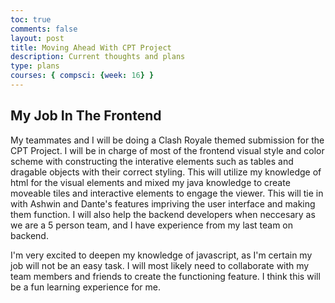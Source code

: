 ```yaml
---
toc: true
comments: false
layout: post
title: Moving Ahead With CPT Project
description: Current thoughts and plans
type: plans
courses: { compsci: {week: 16} }
---
```


## My Job In The Frontend
My teammates and I will be doing a Clash Royale themed submission for the CPT Project. I will be in charge of most of the frontend visual style and color scheme with constructing the interative elements such as tables and dragable objects with their correct styling. This will utilize my knowledge of html for the visual elements and mixed my java knowledge to create moveable tiles and interactive elements to engage the viewer. This will tie in with Ashwin and Dante's features impriving the user interface and making them function. I will also help the backend developers when neccesary as we are a 5 person team, and I have experience from my last team on backend. 

I'm very excited to deepen my knowledge of javascript, as I'm certain my job will not be an easy task. I will most likely need to collaborate with my team members and friends to create the functioning feature. I think this will be a fun learning experience for me.